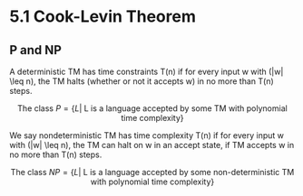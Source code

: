 # 5.1 Cook-Levin Theorem

## P and NP

A deterministic TM has time constraints T(n) if for every input w with \(|w| \leq n\), the TM halts (whether or not it accepts w) in no more than T(n) steps.

$$\text{The class }P = \{L |\text{ L is a language accepted by some TM with polynomial time complexity}\}$$

We say nondeterministic TM has time complexity T(n) if for every input w with \(|w| \leq n\), the TM can halt on w in an accept state, if TM accepts w in no more than T(n) steps.

$$\text{The class }NP = \{L |\text{ L is a language accepted by some non-deterministic TM with polynomial time complexity}\}$$

